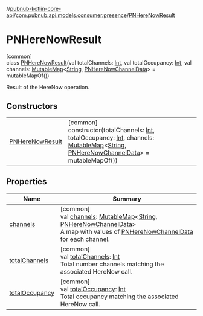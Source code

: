 //[pubnub-kotlin-core-api](../../../index.md)/[com.pubnub.api.models.consumer.presence](../index.md)/[PNHereNowResult](index.md)

# PNHereNowResult

[common]\
class [PNHereNowResult](index.md)(val totalChannels: [Int](https://kotlinlang.org/api/core/kotlin-stdlib/kotlin/-int/index.html), val totalOccupancy: [Int](https://kotlinlang.org/api/core/kotlin-stdlib/kotlin/-int/index.html), val channels: [MutableMap](https://kotlinlang.org/api/core/kotlin-stdlib/kotlin.collections/-mutable-map/index.html)&lt;[String](https://kotlinlang.org/api/core/kotlin-stdlib/kotlin/-string/index.html), [PNHereNowChannelData](../-p-n-here-now-channel-data/index.md)&gt; = mutableMapOf())

Result of the HereNow operation.

## Constructors

| | |
|---|---|
| [PNHereNowResult](-p-n-here-now-result.md) | [common]<br>constructor(totalChannels: [Int](https://kotlinlang.org/api/core/kotlin-stdlib/kotlin/-int/index.html), totalOccupancy: [Int](https://kotlinlang.org/api/core/kotlin-stdlib/kotlin/-int/index.html), channels: [MutableMap](https://kotlinlang.org/api/core/kotlin-stdlib/kotlin.collections/-mutable-map/index.html)&lt;[String](https://kotlinlang.org/api/core/kotlin-stdlib/kotlin/-string/index.html), [PNHereNowChannelData](../-p-n-here-now-channel-data/index.md)&gt; = mutableMapOf()) |

## Properties

| Name | Summary |
|---|---|
| [channels](channels.md) | [common]<br>val [channels](channels.md): [MutableMap](https://kotlinlang.org/api/core/kotlin-stdlib/kotlin.collections/-mutable-map/index.html)&lt;[String](https://kotlinlang.org/api/core/kotlin-stdlib/kotlin/-string/index.html), [PNHereNowChannelData](../-p-n-here-now-channel-data/index.md)&gt;<br>A map with values of [PNHereNowChannelData](../-p-n-here-now-channel-data/index.md) for each channel. |
| [totalChannels](total-channels.md) | [common]<br>val [totalChannels](total-channels.md): [Int](https://kotlinlang.org/api/core/kotlin-stdlib/kotlin/-int/index.html)<br>Total number channels matching the associated HereNow call. |
| [totalOccupancy](total-occupancy.md) | [common]<br>val [totalOccupancy](total-occupancy.md): [Int](https://kotlinlang.org/api/core/kotlin-stdlib/kotlin/-int/index.html)<br>Total occupancy matching the associated HereNow call. |
